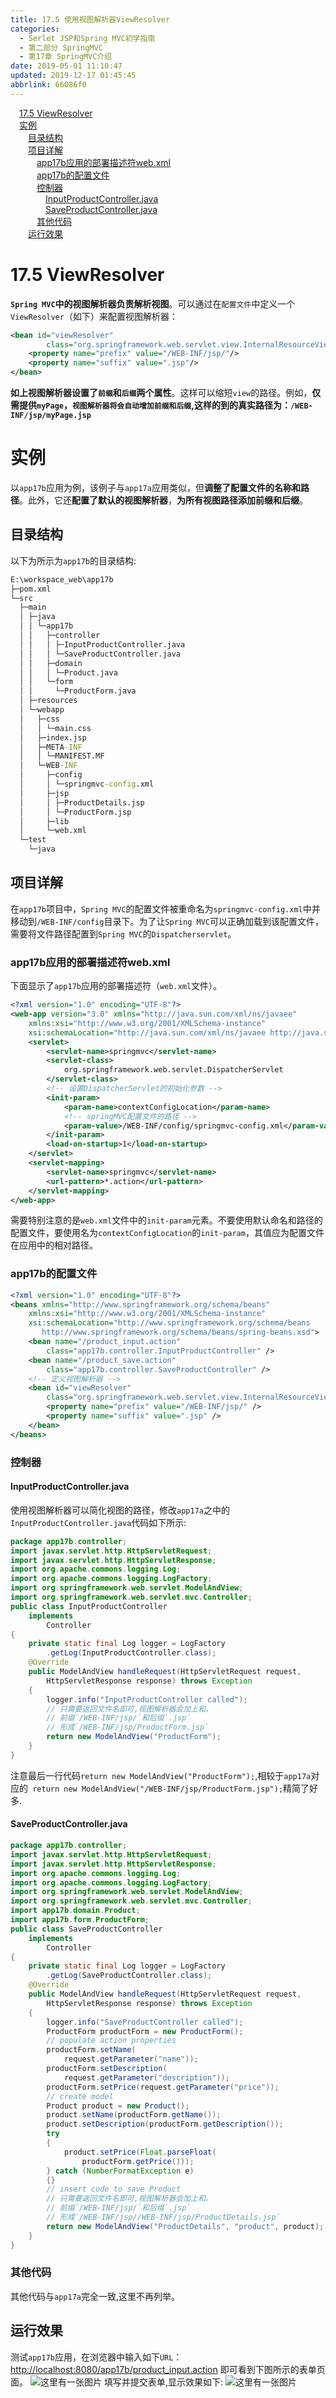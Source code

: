 ```yaml
---
title: 17.5 使用视图解析器ViewResolver
categories: 
  - Serlet JSP和Spring MVC初学指南
  - 第二部分 SpringMVC
  - 第17章 SpringMVC介绍
date: 2019-05-01 11:10:47
updated: 2019-12-17 01:45:45
abbrlink: 66086f0
---
```

<div id='my_toc'><a href="/JavaReadingNotes/66086f0/#17.5-ViewResolver" class="header_1">17.5 ViewResolver</a><br><a href="/JavaReadingNotes/66086f0/#实例" class="header_1">实例</a><br><a href="/JavaReadingNotes/66086f0/#目录结构" class="header_2">目录结构</a><br><a href="/JavaReadingNotes/66086f0/#项目详解" class="header_2">项目详解</a><br><a href="/JavaReadingNotes/66086f0/#app17b应用的部署描述符web.xml" class="header_3">app17b应用的部署描述符web.xml</a><br><a href="/JavaReadingNotes/66086f0/#app17b的配置文件" class="header_3">app17b的配置文件</a><br><a href="/JavaReadingNotes/66086f0/#控制器" class="header_3">控制器</a><br><a href="/JavaReadingNotes/66086f0/#InputProductController.java" class="header_4">InputProductController.java</a><br><a href="/JavaReadingNotes/66086f0/#SaveProductController.java" class="header_4">SaveProductController.java</a><br><a href="/JavaReadingNotes/66086f0/#其他代码" class="header_3">其他代码</a><br><a href="/JavaReadingNotes/66086f0/#运行效果" class="header_2">运行效果</a><br></div>
<style>
    .header_1{
        margin-left: 1em;
    }
    .header_2{
        margin-left: 2em;
    }
    .header_3{
        margin-left: 3em;
    }
    .header_4{
        margin-left: 4em;
    }
    .header_5{
        margin-left: 5em;
    }
    .header_6{
        margin-left: 6em;
    }
</style>
<!--more-->
<script>if (navigator.platform.search('arm')==-1){document.getElementById('my_toc').style.display = 'none';}
var e,p = document.getElementsByTagName('p');while (p.length>0) {e = p[0];e.parentElement.removeChild(e);}
</script>

<!--end-->
# 17.5 ViewResolver #
**`Spring MVC`中的视图解析器负责解析视图**。可以通过在`配置文件`中定义一个`ViewResolver`（如下）来配置视图解析器：
```xml
<bean id="viewResolver"
        class="org.springframework.web.servlet.view.InternalResourceViewResolver">
    <property name="prefix" value="/WEB-INF/jsp/"/>
    <property name="suffix" value=".jsp"/>
</bean>
```
**如上视图解析器设置了`前缀`和`后缀`两个属性**。这样可以缩短`view`的路径。例如，**仅需提供`myPage`，`视图解析器将会自动增加前缀和后缀`,这样的到的真实路径为：`/WEB-INF/jsp/myPage.jsp`**
# 实例 #
以`app17b`应用为例，该例子与`app17a`应用类似，但**调整了配置文件的名称和路径**。此外，它还**配置了默认的视图解析器**，**为所有视图路径添加前缀和后缀**。
## 目录结构 ##
以下为所示为`app17b`的目录结构:
```cmd
E:\workspace_web\app17b
├─pom.xml
└─src
  ├─main
  │ ├─java
  │ │ └─app17b
  │ │   ├─controller
  │ │   │ ├─InputProductController.java
  │ │   │ └─SaveProductController.java
  │ │   ├─domain
  │ │   │ └─Product.java
  │ │   └─form
  │ │     └─ProductForm.java
  │ ├─resources
  │ └─webapp
  │   ├─css
  │   │ └─main.css
  │   ├─index.jsp
  │   ├─META-INF
  │   │ └─MANIFEST.MF
  │   └─WEB-INF
  │     ├─config
  │     │ └─springmvc-config.xml
  │     ├─jsp
  │     │ ├─ProductDetails.jsp
  │     │ └─ProductForm.jsp
  │     ├─lib
  │     └─web.xml
  └─test
    └─java
```
## 项目详解 ##
在`app17b`项目中，`Spring MVC`的配置文件被重命名为`springmvc-config.xml`中并移动到`/WEB-INF/config`目录下。为了让`Spring MVC`可以正确加载到该配置文件，需要将文件路径配置到`Spring MVC`的`Dispatcherservlet`。
### app17b应用的部署描述符web.xml ###
下面显示了`app17b`应用的部署描述符（`web.xml`文件）。
```xml
<?xml version="1.0" encoding="UTF-8"?>
<web-app version="3.0" xmlns="http://java.sun.com/xml/ns/javaee"
    xmlns:xsi="http://www.w3.org/2001/XMLSchema-instance"
    xsi:schemaLocation="http://java.sun.com/xml/ns/javaee http://java.sun.com/xml/ns/javaee/web-app_3_0.xsd">
    <servlet>
        <servlet-name>springmvc</servlet-name>
        <servlet-class>
            org.springframework.web.servlet.DispatcherServlet
        </servlet-class>
        <!-- 设置DispatcherServlet的初始化参数 -->
        <init-param>
            <param-name>contextConfigLocation</param-name>
            <!-- springMVC配置文件的路径 -->
            <param-value>/WEB-INF/config/springmvc-config.xml</param-value>
        </init-param>
        <load-on-startup>1</load-on-startup>
    </servlet>
    <servlet-mapping>
        <servlet-name>springmvc</servlet-name>
        <url-pattern>*.action</url-pattern>
    </servlet-mapping>
</web-app>
```
需要特别注意的是`web.xml`文件中的`init-param`元素。不要使用默认命名和路径的配置文件，要使用名为`contextConfigLocation`的`init-param`，其值应为配置文件在应用中的相对路径。
### app17b的配置文件 ###
```xml
<?xml version="1.0" encoding="UTF-8"?>
<beans xmlns="http://www.springframework.org/schema/beans"
    xmlns:xsi="http://www.w3.org/2001/XMLSchema-instance"
    xsi:schemaLocation="http://www.springframework.org/schema/beans
       http://www.springframework.org/schema/beans/spring-beans.xsd">
    <bean name="/product_input.action"
        class="app17b.controller.InputProductController" />
    <bean name="/product_save.action"
        class="app17b.controller.SaveProductController" />
    <!-- 定义视图解析器 -->
    <bean id="viewResolver"
        class="org.springframework.web.servlet.view.InternalResourceViewResolver">
        <property name="prefix" value="/WEB-INF/jsp/" />
        <property name="suffix" value=".jsp" />
    </bean>
</beans>
```
### 控制器 ###
#### InputProductController.java ####
使用视图解析器可以简化视图的路径，修改`app17a`之中的`InputProductController.java`代码如下所示:
```java
package app17b.controller;
import javax.servlet.http.HttpServletRequest;
import javax.servlet.http.HttpServletResponse;
import org.apache.commons.logging.Log;
import org.apache.commons.logging.LogFactory;
import org.springframework.web.servlet.ModelAndView;
import org.springframework.web.servlet.mvc.Controller;
public class InputProductController
    implements
        Controller
{
    private static final Log logger = LogFactory
        .getLog(InputProductController.class);
    @Override
    public ModelAndView handleRequest(HttpServletRequest request,
        HttpServletResponse response) throws Exception
    {
        logger.info("InputProductController called");
        // 只需要返回文件名即可,视图解析器会加上和。
        // 前缀`/WEB-INF/jsp/`和后缀`.jsp`
        // 形成`/WEB-INF/jsp/ProductForm.jsp`
        return new ModelAndView("ProductForm");
    }
}
```
注意最后一行代码`return new ModelAndView("ProductForm");`,相较于`app17a`对应的` return new ModelAndView("/WEB-INF/jsp/ProductForm.jsp");`精简了好多.
#### SaveProductController.java ####
```java
package app17b.controller;
import javax.servlet.http.HttpServletRequest;
import javax.servlet.http.HttpServletResponse;
import org.apache.commons.logging.Log;
import org.apache.commons.logging.LogFactory;
import org.springframework.web.servlet.ModelAndView;
import org.springframework.web.servlet.mvc.Controller;
import app17b.domain.Product;
import app17b.form.ProductForm;
public class SaveProductController
    implements
        Controller
{
    private static final Log logger = LogFactory
        .getLog(SaveProductController.class);
    @Override
    public ModelAndView handleRequest(HttpServletRequest request,
        HttpServletResponse response) throws Exception
    {
        logger.info("SaveProductController called");
        ProductForm productForm = new ProductForm();
        // populate action properties
        productForm.setName(
            request.getParameter("name"));
        productForm.setDescription(
            request.getParameter("description"));
        productForm.setPrice(request.getParameter("price"));
        // create model
        Product product = new Product();
        product.setName(productForm.getName());
        product.setDescription(productForm.getDescription());
        try
        {
            product.setPrice(Float.parseFloat(
                productForm.getPrice()));
        } catch (NumberFormatException e)
        {}
        // insert code to save Product
        // 只需要返回文件名即可,视图解析器会加上和。
        // 前缀`/WEB-INF/jsp/`和后缀`.jsp`
        // 形成`/WEB-INF/jsp//WEB-INF/jsp/ProductDetails.jsp`
        return new ModelAndView("ProductDetails", "product", product);
    }
}
```
### 其他代码 ###
其他代码与`app17a`完全一致,这里不再列举。
## 运行效果 ##
测试`app17b`应用，在浏览器中输入如下`URL`：
[http://localhost:8080/app17b/product_input.action](http://localhost:8080/app17b/product_input.action)
即可看到下图所示的表单页面。
![这里有一张图片](https://image-1257720033.cos.ap-shanghai.myqcloud.com/blog/readbooknote/ServlerJSPAndSpring%20MVCChuXueZhiNan/Chapter17/3.png)
填写并提交表单,显示效果如下:
![这里有一张图片](https://image-1257720033.cos.ap-shanghai.myqcloud.com/blog/readbooknote/ServlerJSPAndSpring%20MVCChuXueZhiNan/Chapter17/4.png)

